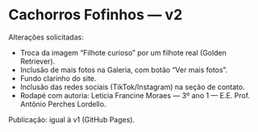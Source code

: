 
# Cachorros Fofinhos — v2

Alterações solicitadas:
- Troca da imagem “Filhote curioso” por um filhote real (Golden Retriever).
- Inclusão de mais fotos na Galeria, com botão “Ver mais fotos”.
- Fundo clarinho do site.
- Inclusão das redes sociais (TikTok/Instagram) na seção de contato.
- Rodapé com autoria: Leticia Francine Moraes — 3º ano 1 — E.E. Prof. Antônio Perches Lordello.

Publicação: igual à v1 (GitHub Pages).
